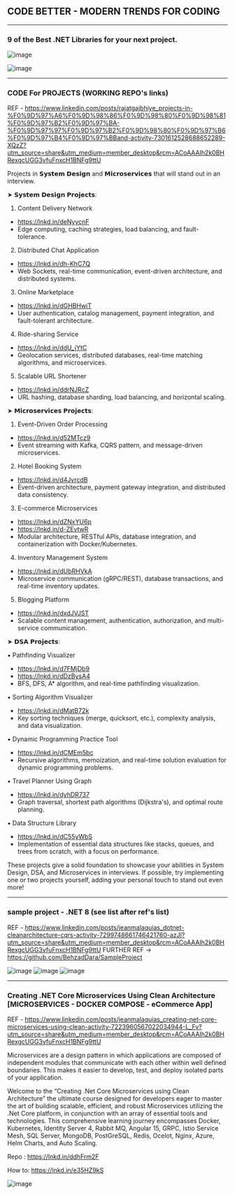 ## CODE BETTER - MODERN TRENDS FOR CODING 

----------------------------------------------------
### 9 of the Best .NET Libraries for your next project. 

![image](https://github.com/user-attachments/assets/eb27984a-a6da-43c2-a4da-ca4a4ab26f8a)

![image](https://github.com/user-attachments/assets/9d63d946-600e-4001-9d2b-c5ec31c62620)

----------------------------------------------------
### CODE For PROJECTS (WORKING REPO's links) 

REF - https://www.linkedin.com/posts/rajatgajbhiye_projects-in-%F0%9D%97%A6%F0%9D%98%86%F0%9D%98%80%F0%9D%98%81%F0%9D%97%B2%F0%9D%97%BA-%F0%9D%97%97%F0%9D%97%B2%F0%9D%98%80%F0%9D%97%B6%F0%9D%97%B4%F0%9D%97%BBand-activity-7301612528688652289-XQzZ?utm_source=share&utm_medium=member_desktop&rcm=ACoAAAIh2k0BHRexgcUGG3vfuFnxcH1BNFg9ttU

Projects in 𝗦𝘆𝘀𝘁𝗲𝗺 𝗗𝗲𝘀𝗶𝗴𝗻 and 𝗠𝗶𝗰𝗿𝗼𝘀𝗲𝗿𝘃𝗶𝗰𝗲𝘀 that will stand out in an interview.

➤ 𝗦𝘆𝘀𝘁𝗲𝗺 𝗗𝗲𝘀𝗶𝗴𝗻 𝗣𝗿𝗼𝗷𝗲𝗰𝘁𝘀:

1. Content Delivery Network
 - https://lnkd.in/deNyycnF
 - Edge computing, caching strategies, load balancing, and fault-tolerance.

2. Distributed Chat Application
 - https://lnkd.in/dh-KhC7Q
 - Web Sockets, real-time communication, event-driven architecture, and distributed systems.

3. Online Marketplace
 - https://lnkd.in/dGHBHwiT
 - User authentication, catalog management, payment integration, and fault-tolerant architecture.

4. Ride-sharing Service
 - https://lnkd.in/ddU_jYtC
 - Geolocation services, distributed databases, real-time matching algorithms, and microservices.

5. Scalable URL Shortener
 - https://lnkd.in/ddrNJRcZ
 - URL hashing, database sharding, load balancing, and horizontal scaling.

➤ 𝗠𝗶𝗰𝗿𝗼𝘀𝗲𝗿𝘃𝗶𝗰𝗲𝘀 𝗣𝗿𝗼𝗷𝗲𝗰𝘁𝘀:

1. Event-Driven Order Processing
 - https://lnkd.in/d52MTcz9
 - Event streaming with Kafka, CQRS pattern, and message-driven microservices.

2. Hotel Booking System
 - https://lnkd.in/d4JvrcdB
 - Event-driven architecture, payment gateway integration, and distributed data consistency.

3. E-commerce Microservices
 - https://lnkd.in/dZNxYU6p
 - https://lnkd.in/d-ZEvtwR
 - Modular architecture, RESTful APIs, database integration, and containerization with Docker/Kubernetes.

4. Inventory Management System
 - https://lnkd.in/dUbRHVkA
 - Microservice communication (gRPC/REST), database transactions, and real-time inventory updates.

5. Blogging Platform
 - https://lnkd.in/dxdJVJST
 - Scalable content management, authentication, authorization, and multi-service communication.

➤ 𝗗𝗦𝗔 𝗣𝗿𝗼𝗷𝗲𝗰𝘁𝘀:

▪ Pathfinding Visualizer
 - https://lnkd.in/d7FMjDb9
 - https://lnkd.in/dDzBysA4
 - BFS, DFS, A* algorithm, and real-time pathfinding visualization.

▪ Sorting Algorithm Visualizer
 - https://lnkd.in/dMatB72k
 - Key sorting techniques (merge, quicksort, etc.), complexity analysis, and data visualization.

▪ Dynamic Programming Practice Tool
 - https://lnkd.in/dCMEm5bc
 - Recursive algorithms, memoization, and real-time solution evaluation for dynamic programming problems.

▪ Travel Planner Using Graph
 - https://lnkd.in/dyhDR737
 - Graph traversal, shortest path algorithms (Dijkstra's), and optimal route planning.

▪ Data Structure Library
 - https://lnkd.in/dC55yWbS
 - Implementation of essential data structures like stacks, queues, and trees from scratch, with a focus on performance.
   
These projects give a solid foundation to showcase your abilities in System Design, DSA, and Microservices in interviews. If possible, try implementing one or two projects yourself, adding your personal touch to stand out even more!


----------------------------------------------------
### sample project - .NET 8  (see list after ref's list)

REF - https://www.linkedin.com/posts/jeanmalaquias_dotnet-cleanarchitecture-cqrs-activity-7299748661746421760-azJl?utm_source=share&utm_medium=member_desktop&rcm=ACoAAAIh2k0BHRexgcUGG3vfuFnxcH1BNFg9ttU
FURTHER REF -> https://github.com/BehzadDara/SampleProject

![image](https://github.com/user-attachments/assets/b63eb77f-8bfc-45d4-99d3-eaafabe9499b)
![image](https://github.com/user-attachments/assets/8219162d-68a1-406f-a7c8-b213011e0b66)
![image](https://github.com/user-attachments/assets/40d880c0-12ee-4271-89e3-27db46d711c0)

----------------------------------------------------
### Creating .NET Core Microservices Using Clean Architecture [MICROSERVICES - DOCKER COMPOSE - eCommerce App]

REF - https://www.linkedin.com/posts/jeanmalaquias_creating-net-core-microservices-using-clean-activity-7223960567022034944-L_Fv?utm_source=share&utm_medium=member_desktop&rcm=ACoAAAIh2k0BHRexgcUGG3vfuFnxcH1BNFg9ttU

Microservices are a design pattern in which applications are composed of independent modules that communicate with each other within well defined boundaries. This makes it easier to develop, test, and deploy isolated parts of your application.

Welcome to the “Creating .Net Core Microservices using Clean Architecture” the ultimate course designed for developers eager to master the art of building scalable, efficient, and robust Microservices utilizing the .Net Core platform, in conjunction with an array of essential tools and technologies. This comprehensive learning journey encompasses Docker, Kubernetes, Identity Server 4, Rabbit MQ, Angular 15, GRPC, Istio Service Mesh, SQL Server, MongoDB, PostGreSQL, Redis, Ocelot, Nginx, Azure, Helm Charts, and Auto Scaling.

Repo : https://lnkd.in/ddhFrm2F

How to: https://lnkd.in/e35HZ9kS

![image](https://github.com/user-attachments/assets/538e6f9c-0eb6-436d-b033-4e7752772a6d)

